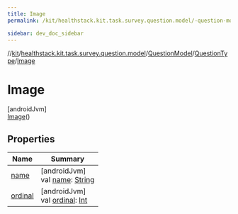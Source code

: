 ```yaml
---
title: Image
permalink: /kit/healthstack.kit.task.survey.question.model/-question-model/-question-type/-image/index.html

sidebar: dev_doc_sidebar
---
```

//[kit](../../../../../index.html)/[healthstack.kit.task.survey.question.model](../../../index.html)/[QuestionModel](../../index.html)/[QuestionType](../index.html)/[Image](index.html)



# Image



[androidJvm]\
[Image](index.html)()



## Properties


| Name | Summary |
|---|---|
| [name](../../../../healthstack.kit.ui.util/-interaction-type/-n-o-t-h-i-n-g/index.html#-372974862%2FProperties%2F-106109196) | [androidJvm]<br>val [name](../../../../healthstack.kit.ui.util/-interaction-type/-n-o-t-h-i-n-g/index.html#-372974862%2FProperties%2F-106109196): [String](https://kotlinlang.org/api/latest/jvm/stdlib/kotlin/-string/index.html) |
| [ordinal](../../../../healthstack.kit.ui.util/-interaction-type/-n-o-t-h-i-n-g/index.html#-739389684%2FProperties%2F-106109196) | [androidJvm]<br>val [ordinal](../../../../healthstack.kit.ui.util/-interaction-type/-n-o-t-h-i-n-g/index.html#-739389684%2FProperties%2F-106109196): [Int](https://kotlinlang.org/api/latest/jvm/stdlib/kotlin/-int/index.html) |


